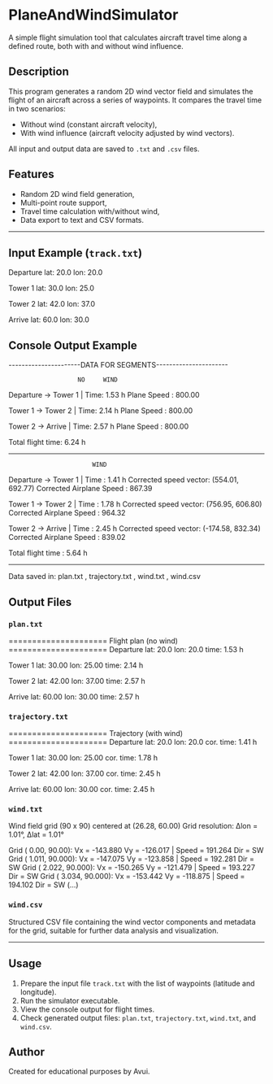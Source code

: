 # PlaneAndWindSimulator

A simple flight simulation tool that calculates aircraft travel time along a defined route, both with and without wind influence.

## Description

This program generates a random 2D wind vector field and simulates the flight of an aircraft across a series of waypoints. It compares the travel time in two scenarios:

- Without wind (constant aircraft velocity),
- With wind influence (aircraft velocity adjusted by wind vectors).

All input and output data are saved to `.txt` and `.csv` files.

## Features

- Random 2D wind field generation,
- Multi-point route support,
- Travel time calculation with/without wind,
- Data export to text and CSV formats.

---

## Input Example (`track.txt`)
Departure
lat: 20.0 lon: 20.0

Tower 1
lat: 30.0 lon: 25.0

Tower 2
lat: 42.0 lon: 37.0

Arrive
lat: 60.0 lon: 30.0

## Console Output Example

----------------------DATA FOR SEGMENTS----------------------

                       NO     WIND

Departure -> Tower 1 | Time: 1.53 h
Plane Speed : 800.00

Tower 1 -> Tower 2 | Time: 2.14 h
Plane Speed : 800.00

Tower 2 -> Arrive | Time: 2.57 h
Plane Speed : 800.00

Total flight time: 6.24 h

----------------------------------------------------------------

                           WIND

Departure -> Tower 1 | Time : 1.41 h
Corrected speed vector: (554.01, 692.77)
Corrected Airplane Speed : 867.39

Tower 1 -> Tower 2 | Time : 1.78 h
Corrected speed vector: (756.95, 606.80)
Corrected Airplane Speed : 964.32

Tower 2 -> Arrive | Time : 2.45 h
Corrected speed vector: (-174.58, 832.34)
Corrected Airplane Speed : 839.02

Total flight time : 5.64 h

----------------------------------------------------------------

Data saved in: plan.txt , trajectory.txt , wind.txt , wind.csv


## Output Files 

### `plan.txt`

===================== Flight plan (no wind) =====================
Departure
lat:	  20.0		lon:	  20.0		time: 1.53 h

Tower 1
lat:	 30.00		lon:	 25.00		time: 2.14 h

Tower 2
lat:	 42.00		lon:	 37.00		time: 2.57 h

Arrive
lat:	 60.00		lon:	 30.00		time: 2.57 h

### `trajectory.txt`

===================== Trajectory (with wind) =====================
Departure
lat:	  20.0		lon:	  20.0		cor. time: 1.41 h

Tower 1
lat:	 30.00		lon:	 25.00		cor. time: 1.78 h

Tower 2
lat:	 42.00		lon:	 37.00		cor. time: 2.45 h

Arrive
lat:	 60.00		lon:	 30.00		cor. time: 2.45 h

### `wind.txt`

Wind field grid (90 x 90) centered at (26.28, 60.00)
Grid resolution: Δlon = 1.01°, Δlat = 1.01°


Grid (  0.00,  90.00): Vx = -143.880  Vy = -126.017  | Speed =  191.264  Dir = SW
Grid ( 1.011, 90.000): Vx = -147.075  Vy = -123.858  | Speed =  192.281  Dir = SW
Grid ( 2.022, 90.000): Vx = -150.265  Vy = -121.479  | Speed =  193.227  Dir = SW
Grid ( 3.034, 90.000): Vx = -153.442  Vy = -118.875  | Speed =  194.102  Dir = SW
(...)

### `wind.csv`

Structured CSV file containing the wind vector components and metadata for the grid, suitable for further data analysis and visualization.

---

## Usage

1. Prepare the input file `track.txt` with the list of waypoints (latitude and longitude).
2. Run the simulator executable.
3. View the console output for flight times.
4. Check generated output files: `plan.txt`, `trajectory.txt`, `wind.txt`, and `wind.csv`.
## Author

Created for educational purposes by Avui.
